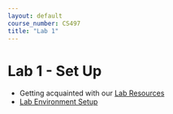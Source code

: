 ```yaml
---
layout: default
course_number: CS497
title: "Lab 1"
---
```


# Lab 1 - Set Up

- Getting acquainted with our [Lab Resources](../resources/index.html) 
- [Lab Environment Setup](http://www.cis.syr.edu/~wedu/seed/lab_env.html)
